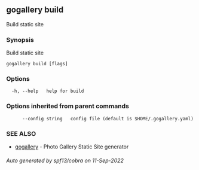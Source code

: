 ## gogallery build

Build static site

### Synopsis

Build static site

```
gogallery build [flags]
```

### Options

```
  -h, --help   help for build
```

### Options inherited from parent commands

```
      --config string   config file (default is $HOME/.gogallery.yaml)
```

### SEE ALSO

* [gogallery](gogallery.md)	 - Photo Gallery Static Site generator 

###### Auto generated by spf13/cobra on 11-Sep-2022
